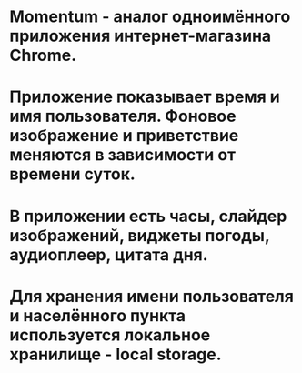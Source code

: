 # Momentum - аналог одноимённого приложения интернет-магазина Chrome.
# Приложение показывает время и имя пользователя. Фоновое изображение и приветствие меняются в зависимости от времени суток.
# В приложении есть часы, слайдер изображений, виджеты погоды, аудиоплеер, цитата дня.
# Для хранения имени пользователя и населённого пункта используется локальное хранилище - local storage.
